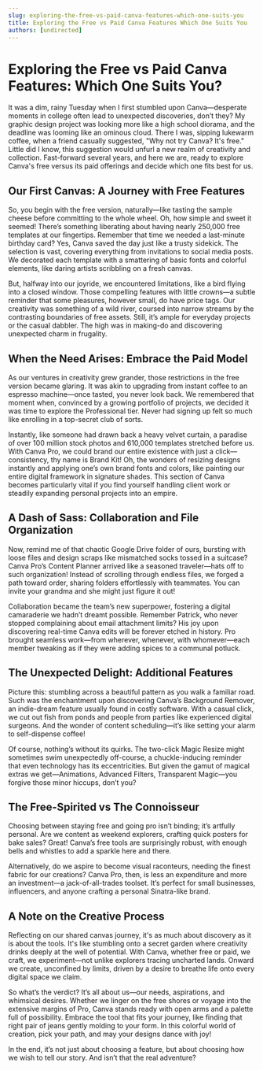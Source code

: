 ```yaml
---
slug: exploring-the-free-vs-paid-canva-features-which-one-suits-you
title: Exploring the Free vs Paid Canva Features Which One Suits You
authors: [undirected]
---
```


# Exploring the Free vs Paid Canva Features: Which One Suits You?

It was a dim, rainy Tuesday when I first stumbled upon Canva—desperate moments in college often lead to unexpected discoveries, don’t they? My graphic design project was looking more like a high school diorama, and the deadline was looming like an ominous cloud. There I was, sipping lukewarm coffee, when a friend casually suggested, "Why not try Canva? It's free." Little did I know, this suggestion would unfurl a new realm of creativity and collection. Fast-forward several years, and here we are, ready to explore Canva's free versus its paid offerings and decide which one fits best for us.

## Our First Canvas: A Journey with Free Features

So, you begin with the free version, naturally—like tasting the sample cheese before committing to the whole wheel. Oh, how simple and sweet it seemed! There’s something liberating about having nearly 250,000 free templates at our fingertips. Remember that time we needed a last-minute birthday card? Yes, Canva saved the day just like a trusty sidekick. The selection is vast, covering everything from invitations to social media posts. We decorated each template with a smattering of basic fonts and colorful elements, like daring artists scribbling on a fresh canvas.

But, halfway into our joyride, we encountered limitations, like a bird flying into a closed window. Those compelling features with little crowns—a subtle reminder that some pleasures, however small, do have price tags. Our creativity was something of a wild river, coursed into narrow streams by the contrasting boundaries of free assets. Still, it’s ample for everyday projects or the casual dabbler. The high was in making-do and discovering unexpected charm in frugality.

## When the Need Arises: Embrace the Paid Model

As our ventures in creativity grew grander, those restrictions in the free version became glaring. It was akin to upgrading from instant coffee to an espresso machine—once tasted, you never look back. We remembered that moment when, convinced by a growing portfolio of projects, we decided it was time to explore the Professional tier. Never had signing up felt so much like enrolling in a top-secret club of sorts.

Instantly, like someone had drawn back a heavy velvet curtain, a paradise of over 100 million stock photos and 610,000 templates stretched before us. With Canva Pro, we could brand our entire existence with just a click—consistency, thy name is Brand Kit! Oh, the wonders of resizing designs instantly and applying one’s own brand fonts and colors, like painting our entire digital framework in signature shades. This section of Canva becomes particularly vital if you find yourself handling client work or steadily expanding personal projects into an empire.

## A Dash of Sass: Collaboration and File Organization

Now, remind me of that chaotic Google Drive folder of ours, bursting with loose files and design scraps like mismatched socks tossed in a suitcase? Canva Pro’s Content Planner arrived like a seasoned traveler—hats off to such organization! Instead of scrolling through endless files, we forged a path toward order, sharing folders effortlessly with teammates. You can invite your grandma and she might just figure it out!

Collaboration became the team’s new superpower, fostering a digital camaraderie we hadn’t dreamt possible. Remember Patrick, who never stopped complaining about email attachment limits? His joy upon discovering real-time Canva edits will be forever etched in history. Pro brought seamless work—from wherever, whenever, with whomever—each member tweaking as if they were adding spices to a communal potluck.

## The Unexpected Delight: Additional Features

Picture this: stumbling across a beautiful pattern as you walk a familiar road. Such was the enchantment upon discovering Canva’s Background Remover, an indie-dream feature usually found in costly software. With a casual click, we cut out fish from ponds and people from parties like experienced digital surgeons. And the wonder of content scheduling—it’s like setting your alarm to self-dispense coffee!

Of course, nothing’s without its quirks. The two-click Magic Resize might sometimes swim unexpectedly off-course, a chuckle-inducing reminder that even technology has its eccentricities. But given the gamut of magical extras we get—Animations, Advanced Filters, Transparent Magic—you forgive those minor hiccups, don’t you?

## The Free-Spirited vs The Connoisseur

Choosing between staying free and going pro isn’t binding; it’s artfully personal. Are we content as weekend explorers, crafting quick posters for bake sales? Great! Canva’s free tools are surprisingly robust, with enough bells and whistles to add a sparkle here and there.

Alternatively, do we aspire to become visual raconteurs, needing the finest fabric for our creations? Canva Pro, then, is less an expenditure and more an investment—a jack-of-all-trades toolset. It’s perfect for small businesses, influencers, and anyone crafting a personal Sinatra-like brand.

## A Note on the Creative Process

Reflecting on our shared canvas journey, it's as much about discovery as it is about the tools. It's like stumbling onto a secret garden where creativity drinks deeply at the well of potential. With Canva, whether free or paid, we craft, we experiment—not unlike explorers tracing uncharted lands. Onward we create, unconfined by limits, driven by a desire to breathe life onto every digital space we claim.

So what’s the verdict? It’s all about us—our needs, aspirations, and whimsical desires. Whether we linger on the free shores or voyage into the extensive margins of Pro, Canva stands ready with open arms and a palette full of possibility. Embrace the tool that fits your journey, like finding that right pair of jeans gently molding to your form. In this colorful world of creation, pick your path, and may your designs dance with joy!

In the end, it’s not just about choosing a feature, but about choosing how we wish to tell our story. And isn’t that the real adventure?